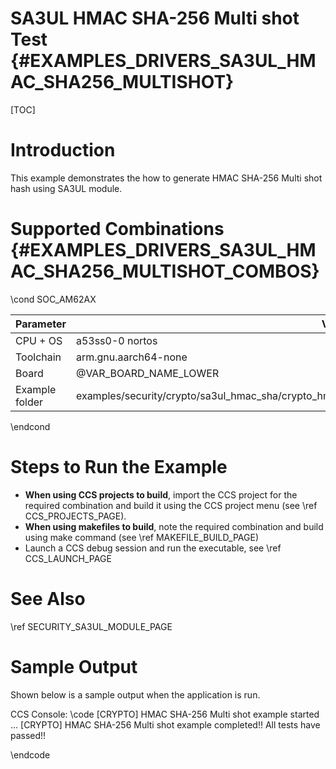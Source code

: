 # SA3UL HMAC SHA-256 Multi shot Test {#EXAMPLES_DRIVERS_SA3UL_HMAC_SHA256_MULTISHOT}

[TOC]

# Introduction

This example demonstrates the how to generate HMAC SHA-256 Multi shot hash using SA3UL module.

# Supported Combinations {#EXAMPLES_DRIVERS_SA3UL_HMAC_SHA256_MULTISHOT_COMBOS}

\cond SOC_AM62AX

 Parameter      | Value
 ---------------|-----------
 CPU + OS       | a53ss0-0 nortos
 Toolchain      | arm.gnu.aarch64-none
 Board          | @VAR_BOARD_NAME_LOWER
 Example folder | examples/security/crypto/sa3ul_hmac_sha/crypto_hmac_sha256_multishot/crypto_hmac_sha256_multishot.c

\endcond

# Steps to Run the Example

- **When using CCS projects to build**, import the CCS project for the required combination
  and build it using the CCS project menu (see \ref CCS_PROJECTS_PAGE).
- **When using makefiles to build**, note the required combination and build using
  make command (see \ref MAKEFILE_BUILD_PAGE)
- Launch a CCS debug session and run the executable, see \ref CCS_LAUNCH_PAGE

# See Also

\ref SECURITY_SA3UL_MODULE_PAGE

# Sample Output

Shown below is a sample output when the application is run.


CCS Console:
\code
[CRYPTO] HMAC SHA-256 Multi shot example started ...
[CRYPTO] HMAC SHA-256 Multi shot example completed!!
All tests have passed!!

\endcode


